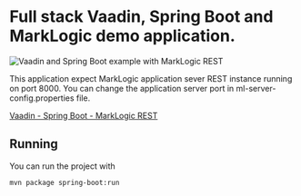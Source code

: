 # Full stack Vaadin, Spring Boot and MarkLogic demo application.

![Vaadin and Spring Boot example with MarkLogic REST](screenshot.png)

This application expect MarkLogic application sever REST instance running on port 8000. You can change the application server port in ml-server-config.properties file.

[Vaadin - Spring Boot - MarkLogic REST](arch.png)

## Running

You can run the project with 

```
mvn package spring-boot:run
```